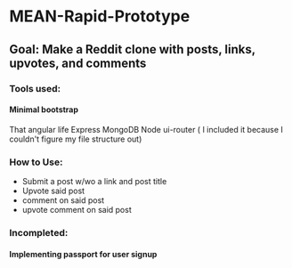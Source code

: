 # MEAN-Rapid-Prototype

## Goal: Make a Reddit clone with posts, links, upvotes, and comments

### Tools used:
#### Minimal bootstrap
That angular life 
Express
MongoDB
Node 
ui-router ( I included it because I couldn't figure my file structure out)


### How to Use:
- Submit a post w/wo a link and post title
- Upvote said post
- comment on said post
- upvote comment on said post

### Incompleted: 
#### Implementing passport for user signup
